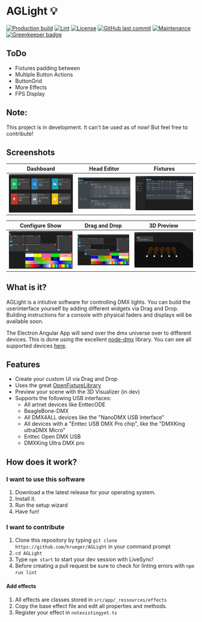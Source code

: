 # AGLight 💡

[![Production build](https://github.com/hrueger/AGLight/workflows/Production%20build/badge.svg)](https://github.com/hrueger/AGLight/actions)
[![Lint](https://github.com/hrueger/AGLight/workflows/Lint/badge.svg)](https://github.com/hrueger/AGLight/actions)
[![License](https://img.shields.io/badge/License-MIT-blue)](./LICENSE.md)
[![GitHub last commit](https://img.shields.io/github/last-commit/hrueger/AGLight?color=brightgreen)](https://github.com/hrueger/AGLight/commits)
[![Maintenance](https://img.shields.io/maintenance/yes/2020)](https://github.com/hrueger/AGLight/commits) [![Greenkeeper badge](https://badges.greenkeeper.io/hrueger/AGLight.svg)](https://greenkeeper.io/)

## ToDo
- Fixtures padding between
- Multiple Button Actions
- ButtonGrid
- More Effects
- FPS Display


## Note: ##
This project is in development. It can't be used as of now!
But feel free to contribute!

## Screenshots
Dashboard | Head Editor | Fixtures
----- | ----- | -----
![Screenshot 1](./screenshots/01.png) | ![Screenshot 2](./screenshots/02.png) | ![Screenshot 3](./screenshots/03.png)

Configure Show | Drag and Drop| 3D Preview
----- | ----- | -----
![Screenshot 4](./screenshots/04.png) | ![Screenshot 5](./screenshots/05.png) | ![Screenshot 6](./screenshots/06.png)

## What is it?
AGLight is a intiutive software for controlling DMX lights. You can build the userinterface yourself by adding different widgets via Drag and Drop. Building instructions for a console with physical faders and displays will be available soon.

The Electron Angular App will send over the dmx universe over to different devices. This is done using the excellent [node-dmx](https://github.com/node-dmx/dmx) library. You can see all supported devices [here](https://github.com/node-dmx/dmx/tree/master/drivers).

## Features
* Create your custom UI via Drag and Drop
* Uses the great [OpenFixtureLibrary](https://github.com/OpenLightingProject/open-fixture-library)
* Preview your scene with the 3D Visualizer (in dev)
* Supports the following USB interfaces:
    * All artnet devices like EnttecODE
    * BeagleBone-DMX
    * All DMX4ALL devices like the "NanoDMX USB Interface"
    * All devices with a "Enttec USB DMX Pro chip", like the "DMXKing ultraDMX Micro"
    * Enttec Open DMX USB
    * DMXKing Ultra DMX pro

## How does it work?
### I want to use this software
1. Download a the latest release for your operating system.
2. Install it.
3. Run the setup wizard
4. Have fun!

### I want to contribute
1. Clone this repository by typing `git clone https://github.com/hrueger/AGLight` in your command prompt
2. `cd AGLight`
3. Type `npm start` to start your dev session with LiveSync!
4. Before creating a pull request be sure to check for linting errors with `npm run lint`

#### Add effects
1. All effects are classes stored in `src/app/_ressources/effects`
2. Copy the base effect file and edit all properties and methods.
3. Register your effect in `notexistingyet.ts`